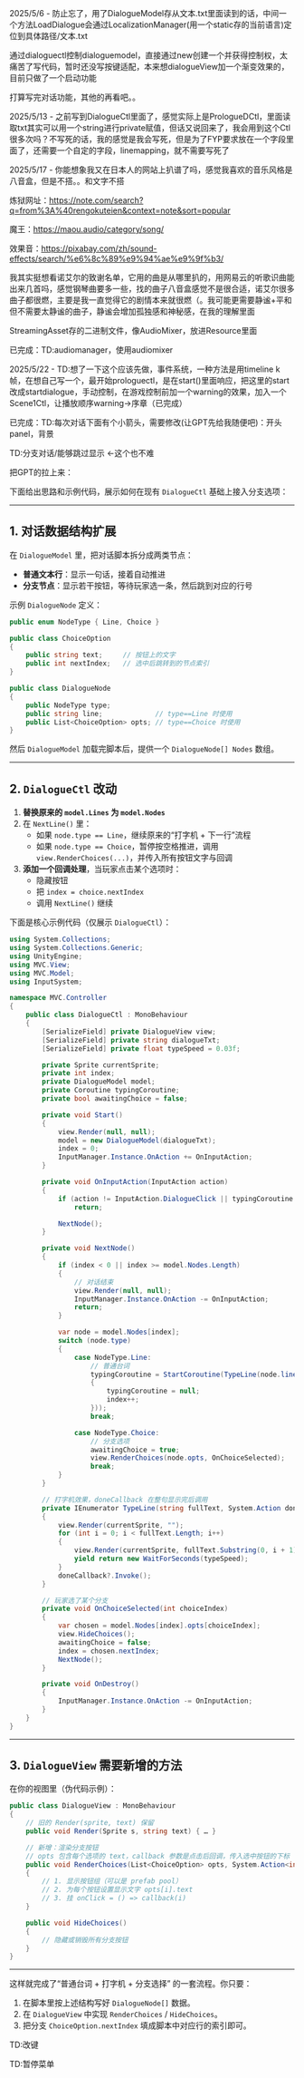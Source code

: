 2025/5/6 - 防止忘了，用了DialogueModel存从文本.txt里面读到的话，中间一个方法LoadDialogue会通过LocalizationManager(用一个static存的当前语言)定位到具体路径/文本.txt

通过dialoguectl控制dialoguemodel，直接通过new创建一个并获得控制权，太痛苦了写代码，暂时还没写按键适配，本来想dialogueView加一个渐变效果的，目前只做了一个启动功能

打算写完对话功能，其他的再看吧。。

2025/5/13 - 之前写到DialogueCtl里面了，感觉实际上是PrologueDCtl，里面读取txt其实可以用一个string进行private赋值，但话又说回来了，我会用到这个Ctl很多次吗？不写死的话，我的感觉是我会写死，但是为了FYP要求放在一个字段里面了，还需要一个自定的字段，linemapping，就不需要写死了

2025/5/17 - 你能想象我又在日本人的网站上扒谱了吗，感觉我喜欢的音乐风格是八音盒，但是不搭。。和文字不搭

炼狱网址：https://note.com/search?q=from%3A%40rengokuteien&context=note&sort=popular

魔王：https://maou.audio/category/song/

效果音：https://pixabay.com/zh/sound-effects/search/%e6%8c%89%e9%94%ae%e9%9f%b3/

我其实挺想看诺艾尔的致谢名单，它用的曲是从哪里扒的，用网易云的听歌识曲能出来几首吗，感觉钢琴曲要多一些，找的曲子八音盒感觉不是很合适，诺艾尔很多曲子都很燃，主要是我一直觉得它的剧情本来就很燃（。我可能更需要静谧+平和但不需要太静谧的曲子，静谧会增加孤独感和神秘感，在我的理解里面

StreamingAsset存的二进制文件，像AudioMixer，放进Resource里面

已完成：TD:audiomanager，使用audiomixer

2025/5/22 - TD:想了一下这个应该先做，事件系统，一种方法是用timeline k帧，在想自己写一个，最开始prologuectl，是在start()里面响应，把这里的start改成startdialogue，手动控制，在游戏控制前加一个warning的效果，加入一个Scene1Ctl，让播放顺序warning->序章（已完成）

已完成：TD:每次对话下面有个小箭头，需要修改(让GPT先给我随便吧)：开头panel，背景



TD:分支对话/能够跳过显示 <-这个也不难

把GPT的拉上来：

下面给出思路和示例代码，展示如何在现有 `DialogueCtl` 基础上接入分支选项：

------

## 1. 对话数据结构扩展

在 `DialogueModel` 里，把对话脚本拆分成两类节点：

- **普通文本行**：显示一句话，接着自动推进
- **分支节点**：显示若干按钮，等待玩家选一条，然后跳到对应的行号

示例 `DialogueNode` 定义：

```csharp
public enum NodeType { Line, Choice }

public class ChoiceOption
{
    public string text;     // 按钮上的文字
    public int nextIndex;   // 选中后跳转到的节点索引
}

public class DialogueNode
{
    public NodeType type;
    public string line;             // type==Line 时使用
    public List<ChoiceOption> opts; // type==Choice 时使用
}
```

然后 `DialogueModel` 加载完脚本后，提供一个 `DialogueNode[] Nodes` 数组。

------

## 2. `DialogueCtl` 改动

1. **替换原来的 `model.Lines` 为 `model.Nodes`**
2. 在 `NextLine()` 里：
   - 如果 `node.type == Line`，继续原来的“打字机 + 下一行”流程
   - 如果 `node.type == Choice`，暂停按空格推进，调用 `view.RenderChoices(...)`，并传入所有按钮文字与回调
3. **添加一个回调处理**，当玩家点击某个选项时：
   - 隐藏按钮
   - 把 `index = choice.nextIndex`
   - 调用 `NextLine()` 继续

下面是核心示例代码（仅展示 `DialogueCtl`）：

```csharp
using System.Collections;
using System.Collections.Generic;
using UnityEngine;
using MVC.View;
using MVC.Model;
using InputSystem;

namespace MVC.Controller
{
    public class DialogueCtl : MonoBehaviour
    {
        [SerializeField] private DialogueView view;
        [SerializeField] private string dialogueTxt;
        [SerializeField] private float typeSpeed = 0.03f;

        private Sprite currentSprite;
        private int index;
        private DialogueModel model;
        private Coroutine typingCoroutine;
        private bool awaitingChoice = false;

        private void Start()
        {
            view.Render(null, null);
            model = new DialogueModel(dialogueTxt);
            index = 0;
            InputManager.Instance.OnAction += OnInputAction;
        }

        private void OnInputAction(InputAction action)
        {
            if (action != InputAction.DialogueClick || typingCoroutine != null || awaitingChoice)
                return;

            NextNode();
        }

        private void NextNode()
        {
            if (index < 0 || index >= model.Nodes.Length)
            {
                // 对话结束
                view.Render(null, null);
                InputManager.Instance.OnAction -= OnInputAction;
                return;
            }

            var node = model.Nodes[index];
            switch (node.type)
            {
                case NodeType.Line:
                    // 普通台词
                    typingCoroutine = StartCoroutine(TypeLine(node.line, () =>
                    {
                        typingCoroutine = null;
                        index++;
                    }));
                    break;

                case NodeType.Choice:
                    // 分支选项
                    awaitingChoice = true;
                    view.RenderChoices(node.opts, OnChoiceSelected);
                    break;
            }
        }

        // 打字机效果，doneCallback 在整句显示完后调用
        private IEnumerator TypeLine(string fullText, System.Action doneCallback)
        {
            view.Render(currentSprite, "");
            for (int i = 0; i < fullText.Length; i++)
            {
                view.Render(currentSprite, fullText.Substring(0, i + 1));
                yield return new WaitForSeconds(typeSpeed);
            }
            doneCallback?.Invoke();
        }

        // 玩家选了某个分支
        private void OnChoiceSelected(int choiceIndex)
        {
            var chosen = model.Nodes[index].opts[choiceIndex];
            view.HideChoices();
            awaitingChoice = false;
            index = chosen.nextIndex;
            NextNode();
        }

        private void OnDestroy()
        {
            InputManager.Instance.OnAction -= OnInputAction;
        }
    }
}
```

------

## 3. `DialogueView` 需要新增的方法

在你的视图里（伪代码示例）：

```csharp
public class DialogueView : MonoBehaviour
{
    // 旧的 Render(sprite, text) 保留
    public void Render(Sprite s, string text) { … }

    // 新增：渲染分支按钮
    // opts 包含每个选项的 text，callback 参数是点击后回调，传入选中按钮的下标
    public void RenderChoices(List<ChoiceOption> opts, System.Action<int> callback)
    {
        // 1. 显示按钮组（可以是 prefab pool）
        // 2. 为每个按钮设置显示文字 opts[i].text
        // 3. 挂 onClick = () => callback(i)
    }

    public void HideChoices()
    {
        // 隐藏或销毁所有分支按钮
    }
}
```

------

这样就完成了“普通台词 + 打字机 + 分支选择” 的一套流程。你只要：

1. 在脚本里按上述结构写好 `DialogueNode[]` 数据。
2. 在 `DialogueView` 中实现 `RenderChoices` / `HideChoices`。
3. 把分支 `ChoiceOption.nextIndex` 填成脚本中对应行的索引即可。

TD:改键

TD:暂停菜单


